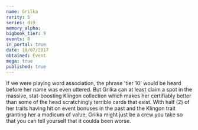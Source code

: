 ```yaml
---
name: Grilka
rarity: 5
series: ds9
memory_alpha:
bigbook_tier: 9
events: 8
in_portal: true
date: 10/07/2017
obtained: Event
mega: true
published: true
---
```


If we were playing word association, the phrase 'tier 10' would be heard before her name was even uttered. But Grilka can at least claim a spot in the massive, stat-boosting Klingon collection which makes her certifiably better than some of the head scratchingly terrible cards that exist. With half (2) of her traits having hit on event bonuses in the past and the Klingon trait granting her a modicum of value, Grilka might just be a crew you take so that you can tell yourself that it coulda been worse.

